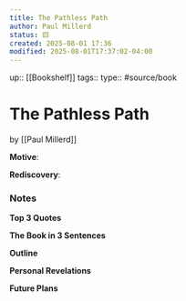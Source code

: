 ```yaml
---
title: The Pathless Path
author: Paul Millerd
status: 🟨
created: 2025-08-01 17:36
modified: 2025-08-01T17:37:02-04:00
---
```

up:: [[Bookshelf]]
tags::
type:: #source/book
# The Pathless Path
by [[Paul Millerd]]

**Motive**:
<!-- What motivated you to read this book? -->

**Rediscovery**:
<!-- In what situation would anticipate applying the contents of this book to your life?-->

### Notes
**Top 3 Quotes**
<!-- Top 3 Quotes -->

**The Book in 3 Sentences**
<!-- No more than a couple paragraphs summarizing this BOOK -->


**Outline**
<!-- Atomic Notes Permanent notes from this books -->


**Personal Revelations**
<!-- Connections and insights to your own life -->


**Future Plans**
<!-- How to convert this new knowledge into actions into your own life -->